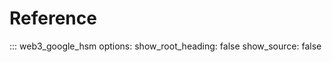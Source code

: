 # Reference

::: web3_google_hsm
    options:
      show_root_heading: false
      show_source: false
